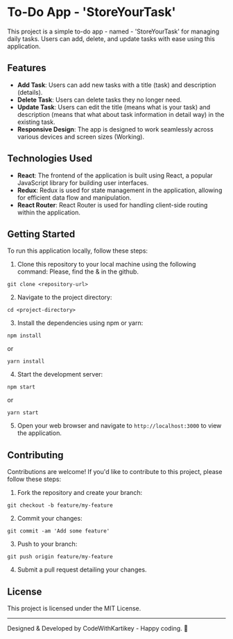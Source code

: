 # To-Do App - 'StoreYourTask'

This project is a simple to-do app - named - 'StoreYourTask' for managing daily tasks. Users can add, delete, and update tasks with ease using this application.

## Features

- **Add Task**: Users can add new tasks with a title (task) and description (details).
- **Delete Task**: Users can delete tasks they no longer need.
- **Update Task**: Users can edit the title (means what is your task) and description (means that what about task information in detail way) in the existing task.
- **Responsive Design**: The app is designed to work seamlessly across various devices and screen sizes (Working).

## Technologies Used

- **React**: The frontend of the application is built using React, a popular JavaScript library for building user interfaces.
- **Redux**: Redux is used for state management in the application, allowing for efficient data flow and manipulation.
- **React Router**: React Router is used for handling client-side routing within the application.

## Getting Started

To run this application locally, follow these steps:

1. Clone this repository to your local machine using the following command:
   Please, find the <repository-url> & <project-directory> in the github.

```
git clone <repository-url>
```

2. Navigate to the project directory:

```
cd <project-directory>
```

3. Install the dependencies using npm or yarn:

```
npm install
```
or
```
yarn install
```

4. Start the development server:

```
npm start
```
or
```
yarn start
```

5. Open your web browser and navigate to `http://localhost:3000` to view the application.


## Contributing

Contributions are welcome! If you'd like to contribute to this project, please follow these steps:

1. Fork the repository and create your branch:

```
git checkout -b feature/my-feature
```

2. Commit your changes:

```
git commit -am 'Add some feature'
```

3. Push to your branch:

```
git push origin feature/my-feature
```

4. Submit a pull request detailing your changes.

## License

This project is licensed under the MIT License.

---
Designed & Developed by CodeWithKartikey - Happy coding. 🚀
